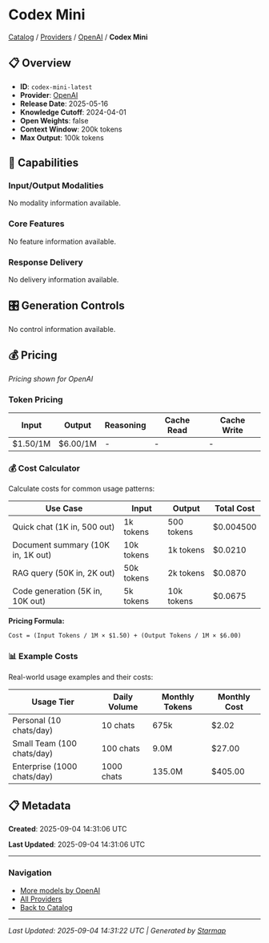 # Codex Mini
  
[Catalog](../../../..) / [Providers](../../..) / [OpenAI](../..) / **Codex Mini**


## 📋 Overview
  
- **ID**: `codex-mini-latest`
- **Provider**: [OpenAI](../)
- **Release Date**: 2025-05-16
- **Knowledge Cutoff**: 2024-04-01
- **Open Weights**: false
- **Context Window**: 200k tokens
- **Max Output**: 100k tokens
  
## 🎯 Capabilities
  
### Input/Output Modalities
  
No modality information available.
  
### Core Features
  
No feature information available.
  
### Response Delivery
  
No delivery information available.
  
## 🎛️ Generation Controls
  
No control information available.
  
## 💰 Pricing
  
*Pricing shown for OpenAI*
  
  
### Token Pricing
  
| Input | Output | Reasoning | Cache Read | Cache Write |
|---------|---------|---------|---------|---------|
| $1.50/1M | $6.00/1M | - | - | - |

  
### 💰 Cost Calculator
  
Calculate costs for common usage patterns:
  
  
| Use Case | Input | Output | Total Cost |
|---------|---------|---------|---------|
| Quick chat (1K in, 500 out) | 1k tokens | 500 tokens | $0.004500 |
| Document summary (10K in, 1K out) | 10k tokens | 1k tokens | $0.0210 |
| RAG query (50K in, 2K out) | 50k tokens | 2k tokens | $0.0870 |
| Code generation (5K in, 10K out) | 5k tokens | 10k tokens | $0.0675 |

  
**Pricing Formula:**
  
```
Cost = (Input Tokens / 1M × $1.50) + (Output Tokens / 1M × $6.00)
```
  
### 📊 Example Costs
  
Real-world usage examples and their costs:
  
  
| Usage Tier | Daily Volume | Monthly Tokens | Monthly Cost |
|---------|---------|---------|---------|
| Personal (10 chats/day) | 10 chats | 675k | $2.02 |
| Small Team (100 chats/day) | 100 chats | 9.0M | $27.00 |
| Enterprise (1000 chats/day) | 1000 chats | 135.0M | $405.00 |

  
## 📋 Metadata
  
**Created**: 2025-09-04 14:31:06 UTC
  
**Last Updated**: 2025-09-04 14:31:06 UTC
  
  
---
  
  
### Navigation

- [More models by OpenAI](../)
- [All Providers](../../../../providers)
- [Back to Catalog](../../../..)


---
_Last Updated: 2025-09-04 14:31:22 UTC | Generated by [Starmap](https://github.com/agentstation/starmap)_
